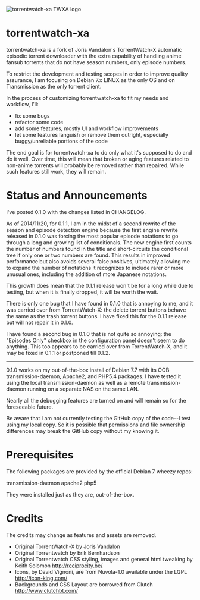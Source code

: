 ![torrentwatch-xa TWXA logo](http://silverlakecorp.com/torrentwatch-xa/torrentwatch-xa-logo144.png)

torrentwatch-xa
===============

torrentwatch-xa is a fork of Joris Vandalon's TorrentWatch-X automatic episodic torrent downloader with the extra capability of handling anime fansub torrents that do not have season numbers, only episode numbers.

To restrict the development and testing scopes in order to improve quality assurance, I am focusing on Debian 7.x LINUX as the only OS and on Transmission as the only torrent client.

In the process of customizing torrentwatch-xa to fit my needs and workflow, I'll:

- fix some bugs
- refactor some code
- add some features, mostly UI and workflow improvements
- let some features languish or remove them outright, especially buggy/unreliable portions of the code
 
The end goal is for torrentwatch-xa to do only what it's supposed to do and do it well. Over time, this will mean that broken or aging features related to non-anime torrents will probably be removed rather than repaired. While such features still work, they will remain.

Status and Announcements
===============

I've posted 0.1.0 with the changes listed in CHANGELOG.

As of 2014/11/20, for 0.1.1, I am in the midst of a second rewrite of the season and episode detection engine because the first engine rewrite released in 0.1.0 was forcing the most popular episode notations to go through a long and growing list of conditionals.
The new engine first counts the number of numbers found in the title and short-circuits the conditional tree if only one or two numbers are found. This results in improved performance but also avoids several false positives, ultimately allowing me to expand the number of notations it recognizes to include rarer or more unusual ones, including the addition of more Japanese notations.

This growth does mean that the 0.1.1 release won't be for a long while due to testing, but when it is finally dropped, it will be worth the wait.
 
There is only one bug that I have found in 0.1.0 that is annoying to me, and it was carried over from TorrentWatch-X: the delete torrent buttons behave the same as the trash torrent buttons. I have fixed this for the 0.1.1 release but will not repair it in 0.1.0.

I have found a second bug in 0.1.0 that is not quite so annoying: the "Episodes Only" checkbox in the configuration panel doesn't seem to do anything. This too appears to be carried over from TorrentWatch-X, and it may be fixed in 0.1.1 or postponed till 0.1.2.

---

0.1.0 works on my out-of-the-box install of Debian 7.7 with its OOB transmission-daemon, Apache2, and PHP5.4 packages. I have tested it using the local transmission-daemon as well as a remote transmission-daemon running on a separate NAS on the same LAN.

Nearly all the debugging features are turned on and will remain so for the foreseeable future.

Be aware that I am not currently testing the GitHub copy of the code--I test using my local copy. So it is possible that permissions and file ownership differences may break the GitHub copy without my knowing it.

Prerequisites
===============

The following packages are provided by the official Debian 7 wheezy repos:

transmission-daemon
apache2
php5

They were installed just as they are, out-of-the-box.

Credits
===============

The credits may change as features and assets are removed.

- Original TorrentWatch-X by Joris Vandalon
- Original Torrentwatch by Erik Bernhardson
- Original Torrentwatch CSS styling, images and general html tweaking by Keith Solomon http://reciprocity.be/
- Icons, by David Vignoni, are from Nuvola-1.0 available under the LGPL http://icon-king.com/
- Backgrounds and CSS Layout are borrowed from Clutch http://www.clutchbt.com/
